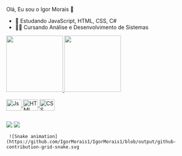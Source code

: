 Olá, Eu sou o Igor Morais 👋



- 🧠 Estudando JavaScript, HTML, CSS, C#
- 👨‍🎓 Cursando Análise e Desenvolvimento de Sistemas

<div>
    <a href = "https://github.com/IgorMorais1">
    <img height = "150em" src = "https://github-readme-stats.vercel.app/api?username=IgorMorais1&show_icons=true&theme=highcontrast&include_all_commits=true&count_private=true"/>
    <img height = "150em" src = "https://github-readme-stats.vercel.app/api/top-langs/?username=IgorMorais1&layout=compact&langs_count=16&theme=highcontrast"/>
</div>

<div style = "display: inline_block"><br>
    <img align="center" alt="Js" height="30" width="40" src="https://cdn.jsdelivr.net/gh/devicons/devicon/icons/javascript/javascript-original.svg" />
     <img align="center" alt="HTML" height="30" width="40" src="https://cdn.jsdelivr.net/gh/devicons/devicon/icons/html5/html5-original.svg" />
     <img align="center" alt="CSS" height="30" width="40" src="https://cdn.jsdelivr.net/gh/devicons/devicon/icons/css3/css3-original.svg" />
 </div>  
  
 ##
 
 <div>
   <a href = "mailto: igor.morais4657gmail.com"><img src = "https://img.shields.io/badge/Gmail-D14836?style=for-the-badge&logo=gmail&logoColor=white" target="_blank"></a>
  <a href= "https://www.linkedin.com/in/igor-morais-715a36131/" target ="_blank"><img src = "https://img.shields.io/badge/LinkedIn-0077B5?style=for-the-badge&logo=linkedin&logoColor=yellow" target ="_blank"></a>   
       
     ![Snake animation](https://github.com/IgorMorais1/IgorMorais1/blob/output/github-contribution-grid-snake.svg
     
 </div>
    

    

  
